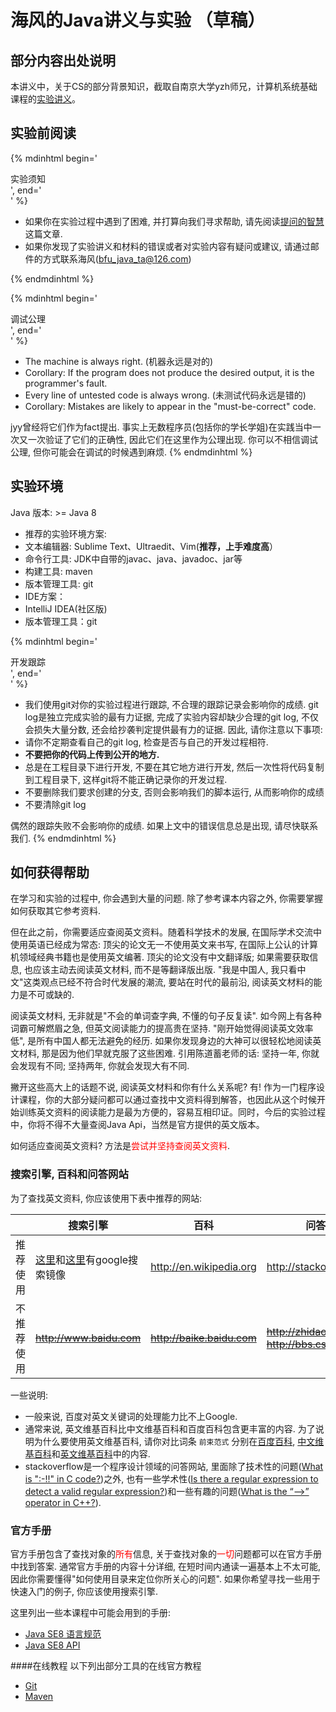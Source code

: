 # 海风的Java讲义与实验 （草稿）
## 部分内容出处说明
本讲义中，关于CS的部分背景知识，截取自南京大学yzh师兄，计算机系统基础课程的[实验讲义](https://nju-ics.gitbooks.io/ics2017-programming-assignment/content/)。

## 实验前阅读

{% mdinhtml begin='<div class=panel><div class=lab>实验须知</div><div class=word-in-panel>', end='</div></div>' %}

* 如果你在实验过程中遇到了困难, 并打算向我们寻求帮助, 请先阅读[提问的智慧](https://github.com/ryanhanwu/How-To-Ask-Questions-The-Smart-Way/blob/master/README-zh_CN.md)这篇文章.
* 如果你发现了实验讲义和材料的错误或者对实验内容有疑问或建议, 请通过邮件的方式联系海风(bfu_java_ta@126.com)

{% endmdinhtml %}

{% mdinhtml begin='<div class=panel><div class=lab>调试公理</div><div class=word-in-panel>', end='</div></div>' %}
* The machine is always right. (机器永远是对的)
 * Corollary: If the program does not produce the desired output, it is the programmer's fault.
* Every line of untested code is always wrong. (未测试代码永远是错的)
 * Corollary: Mistakes are likely to appear in the "must-be-correct" code.

jyy曾经将它们作为fact提出.
事实上无数程序员(包括你的学长学姐)在实践当中一次又一次验证了它们的正确性, 因此它们在这里作为公理出现.
你可以不相信调试公理, 但你可能会在调试的时候遇到麻烦.
{% endmdinhtml %}

## 实验环境
Java 版本: >= Java 8
* 推荐的实验环境方案: 
 * 文本编辑器: Sublime Text、Ultraedit、Vim(**推荐，上手难度高**）
 * 命令行工具: JDK中自带的javac、java、javadoc、jar等
 * 构建工具: maven
 * 版本管理工具: git
* IDE方案：
 * IntelliJ IDEA(社区版)
 * 版本管理工具：git


{% mdinhtml begin='<div class=panel><div class=lab>开发跟踪</div><div class=word-in-panel>', end='</div></div>' %}
* 我们使用git对你的实验过程进行跟踪, 不合理的跟踪记录会影响你的成绩. git log是独立完成实验的最有力证据, 完成了实验内容却缺少合理的git log, 不仅会损失大量分数, 还会给抄袭判定提供最有力的证据. 因此, 请你注意以下事项:
 * 请你不定期查看自己的git log, 检查是否与自己的开发过程相符.
 * **不要把你的代码上传到公开的地方.**
 * 总是在工程目录下进行开发, 不要在其它地方进行开发, 然后一次性将代码复制到工程目录下, 这样git将不能正确记录你的开发过程.
 * 不要删除我们要求创建的分支, 否则会影响我们的脚本运行, 从而影响你的成绩
 * 不要清除git log

偶然的跟踪失败不会影响你的成绩. 如果上文中的错误信息总是出现, 请尽快联系我们.
{% endmdinhtml %}

## 如何获得帮助
在学习和实验的过程中, 你会遇到大量的问题.
除了参考课本内容之外, 你需要掌握如何获取其它参考资料.

但在此之前，你需要适应查阅英文资料。随着科学技术的发展, 在国际学术交流中使用英语已经成为常态: 顶尖的论文无一不使用英文来书写, 在国际上公认的计算机领域经典书籍也是使用英文编著. 顶尖的论文没有中文翻译版; 如果需要获取信息, 也应该主动去阅读英文材料, 而不是等翻译版出版. "我是中国人, 我只看中文"这类观点已经不符合时代发展的潮流, 要站在时代的最前沿, 阅读英文材料的能力是不可或缺的.

阅读英文材料, 无非就是"不会的单词查字典, 不懂的句子反复读". 如今网上有各种词霸可解燃眉之急, 但英文阅读能力的提高贵在坚持. "刚开始觉得阅读英文效率低", 是所有中国人都无法避免的经历. 如果你发现身边的大神可以很轻松地阅读英文材料, 那是因为他们早就克服了这些困难. 引用陈道蓄老师的话: 坚持一年, 你就会发现有不同; 坚持两年, 你就会发现大有不同.

撇开这些高大上的话题不说, 阅读英文材料和你有什么关系呢? 有! 作为一门程序设计课程，你的大部分疑问都可以通过查找中文资料得到解答，也因此从这个时候开始训练英文资料的阅读能力是最为方便的，容易互相印证。同时，今后的实验过程中，你将不得不大量查阅Java Api，当然是官方提供的英文版本。


如何适应查阅英文资料? 方法是<font color="red">尝试并坚持查阅英文资料</font>.

### 搜索引擎, 百科和问答网站
为了查找英文资料, 你应该使用下表中推荐的网站:

| | 搜索引擎 | 百科 | 问答网站|
| --- | --- | --- | --- |
| 推荐使用 | [这里](https://github.com/greatfire/wiki)和[这里](http://dir.scmor.com/google/)有google搜索镜像 | http://en.wikipedia.org | http://stackoverflow.com |
| 不推荐使用 | ~~http://www.baidu.com~~ | ~~http://baike.baidu.com~~ | ~~http://zhidao.baidu.com~~ <br> ~~http://bbs.csdn.net~~ |

一些说明:
* 一般来说, 百度对英文关键词的处理能力比不上Google.
* 通常来说, 英文维基百科比中文维基百科和百度百科包含更丰富的内容.
为了说明为什么要使用英文维基百科, 请你对比词条 `前束范式` 分别在[百度百科](http://baike.baidu.com/view/143343.htm), [中文维基百科](http://zh.wikipedia.org/wiki/%E5%89%8D%E6%9D%9F%E8%8C%83%E5%BC%8F)和[英文维基百科](http://en.wikipedia.org/wiki/Prenex_normal_form)中的内容.
* stackoverflow是一个程序设计领域的问答网站, 里面除了技术性的问题([What is ":-!!" in C code?](http://stackoverflow.com/questions/9229601/what-is-in-c-code/9229793))之外, 也有一些学术性([Is there a regular expression to detect a valid regular expression?](http://stackoverflow.com/questions/172303/is-there-a-regular-expression-to-detect-a-valid-regular-expression))和一些有趣的问题([What is the “-->” operator in C++?](https://stackoverflow.com/questions/1642028/what-is-the-operator-in-c)).

### 官方手册
官方手册包含了查找对象的<font color="red">所有</font>信息,
关于查找对象的<font color="red">一切</font>问题都可以在官方手册中找到答案.
通常官方手册的内容十分详细, 在短时间内通读一遍基本上不太可能, 因此你需要懂得"如何使用目录来定位你所关心的问题".
如果你希望寻找一些用于快速入门的例子, 你应该使用搜索引擎.

这里列出一些本课程中可能会用到的手册:
* [Java SE8 语言规范](https://docs.oracle.com/javase/specs/jls/se8/jls8.pdf)
* [Java SE8 API](https://docs.oracle.com/javase/8/docs/api/)

####在线教程
以下列出部分工具的在线官方教程
* [Git](https://git-scm.com/book/en/v2)
* [Maven](https://maven.apache.org/guides/getting-started/index.html)

